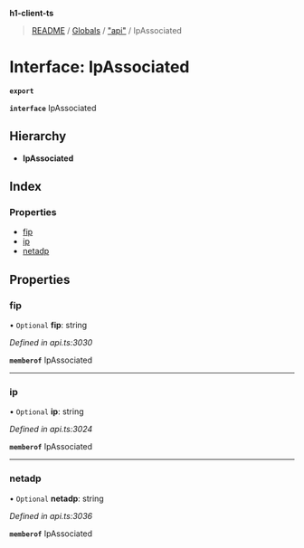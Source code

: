 **h1-client-ts**

> [README](../README.md) / [Globals](../globals.md) / ["api"](../modules/_api_.md) / IpAssociated

# Interface: IpAssociated

**`export`** 

**`interface`** IpAssociated

## Hierarchy

* **IpAssociated**

## Index

### Properties

* [fip](_api_.ipassociated.md#fip)
* [ip](_api_.ipassociated.md#ip)
* [netadp](_api_.ipassociated.md#netadp)

## Properties

### fip

• `Optional` **fip**: string

*Defined in api.ts:3030*

**`memberof`** IpAssociated

___

### ip

• `Optional` **ip**: string

*Defined in api.ts:3024*

**`memberof`** IpAssociated

___

### netadp

• `Optional` **netadp**: string

*Defined in api.ts:3036*

**`memberof`** IpAssociated
